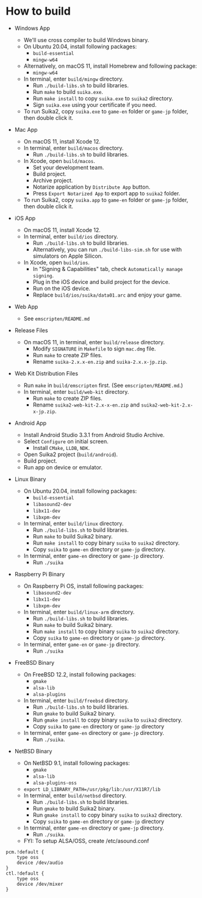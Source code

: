 How to build
============

* Windows App
    * We'll use cross compiler to build Windows binary.
    * On Ubuntu 20.04, install following packages:
        * `build-essential`
        * `mingw-w64`
    * Alternatively, on macOS 11, install Homebrew and following package:
        * `mingw-w64`
    * In terminal, enter `build/mingw` directory.
        * Run `./build-libs.sh` to build libraries.
        * Run `make` to build `suika.exe`.
        * Run `make install` to copy `suika.exe` to `suika2` directory.
        * Sign `suika.exe` using your certificate if you need.
    * To run Suika2, copy `suika.exe` to `game-en` folder or `game-jp` folder, then double click it.

* Mac App
    * On macOS 11, install Xcode 12.
    * In terminal, enter `build/macos` directory.
        * Run `./build-libs.sh` to build libraries.
    * In Xcode, open `build/macos`.
        * Set your development team.
        * Build project.
        * Archive project.
        * Notarize application by `Distribute App` button.
        * Press `Export Notarized App` to export app to `suika2` folder.
    * To run Suika2, copy `suika.app` to `game-en` folder or `game-jp` folder, then double click it.

* iOS App
    * On macOS 11, install Xcode 12.
    * In terminal, enter `build/ios` directory.
        * Run `./build-libs.sh` to build libraries.
        * Alternatively, you can run `./build-libs-sim.sh` for use with simulators on Apple Silicon.
    * In Xcode, open `build/ios`.
        * In "Signing & Capabilities" tab, check `Automatically manage signing`.
        * Plug in the iOS device and build project for the device.
        * Run on the iOS device.
        * Replace `build/ios/suika/data01.arc` and enjoy your game.

* Web App
    * See `emscripten/README.md`

* Release Files
    * On macOS 11, in terminal, enter `build/release` directory.
       * Modify `SIGNATURE` in `Makefile` to sign `mac.dmg` file.
       * Run `make` to create ZIP files.
       * Rename `suika-2.x.x-en.zip` and `suika-2.x.x-jp.zip`.

* Web Kit Distribution Files
    * Run `make` in `build/emscripten` first. (See `emscripten/README.md`.)
    * In terminal, enter `build/web-kit` directory.
        * Run `make` to create ZIP files.
        * Rename `suika2-web-kit-2.x-x-en.zip` and `suika2-web-kit-2.x-x-jp.zip`.

* Android App
    * Install Android Studio 3.3.1 from Android Studio Archive.
    * Select `Configure` on initial screen.
        * Install `CMake`, `LLDB`, `NDK`.
    * Open Suika2 project (`build/android`).
    * Build project.
    * Run app on device or emulator.

* Linux Binary
    * On Ubuntu 20.04, install following packages:
        * `build-essential`
        * `libasound2-dev`
        * `libx11-dev`
        * `libxpm-dev`
    * In terminal, enter `build/linux` directory.
        * Run `./build-libs.sh` to build libraries.
        * Run `make` to build Suika2 binary.
        * Run `make install` to copy binary `suika` to `suika2` directory.
        * Copy `suika` to `game-en` directory or `game-jp` directory.
    * In terminal, enter `game-en` directory or `game-jp` directory.
        * Run `./suika`

* Raspberry Pi Binary
    * On Raspberry Pi OS, install following packages:
        * `libasound2-dev`
        * `libx11-dev`
        * `libxpm-dev`
    * In terminal, enter `build/linux-arm` directory.
        * Run `./build-libs.sh` to build libraries.
        * Run `make` to build Suika2 binary.
        * Run `make install` to copy binary `suika` to `suika2` directory.
        * Copy `suika` to `game-en` directory or `game-jp` directory.
    * In terminal, enter `game-en` or `game-jp` directory.
        * Run `./suika`

* FreeBSD Binary
    * On FreeBSD 12.2, install following packages:
        * `gmake`
        * `alsa-lib`
        * `alsa-plugins`
    * In terminal, enter `build/freebsd` directory.
        * Run `./build-libs.sh` to build libraries.
        * Run `gmake` to build Suika2 binary.
        * Run `gmake install` to copy binary `suika` to `suika2` directory.
        * Copy `suika` to `game-en` directory or `game-jp` directory
    * In terminal, enter `game-en` directory or `game-jp` directory.
        * Run `./suika`.

* NetBSD Binary
    * On NetBSD 9.1, install following packages:
        * `gmake`
        * `alsa-lib`
        * `alsa-plugins-oss`
    * `export LD_LIBRARY_PATH=/usr/pkg/lib:/usr/X11R7/lib`
    * In terminal, enter `build/netbsd` directory.
        * Run `./build-libs.sh` to build libraries.
        * Run `gmake` to build Suika2 binary.
        * Run `gmake install` to copy binary `suika` to `suika2` directory.
        * Copy `suika` to `game-en` directory or `game-jp` directory
    * In terminal, enter `game-en` directory or `game-jp` directory.
        * Run `./suika`.
    * FYI: To setup ALSA/OSS, create /etc/asound.conf
```
pcm.!default {
    type oss
    device /dev/audio
}
ctl.!default {
    type oss
    device /dev/mixer
}
```
